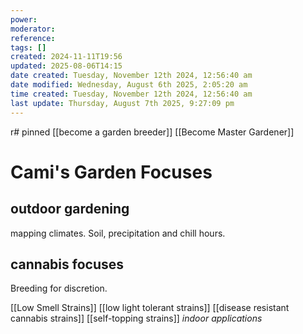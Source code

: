 ```yaml
---
power: 
moderator: 
reference: 
tags: []
created: 2024-11-11T19:56
updated: 2025-08-06T14:15
date created: Tuesday, November 12th 2024, 12:56:40 am
date modified: Wednesday, August 6th 2025, 2:05:20 am
time created: Tuesday, November 12th 2024, 12:56:40 am
last update: Thursday, August 7th 2025, 9:27:09 pm
---
```

r# pinned
[[become a garden breeder]]
[[Become Master Gardener]]

# Cami's Garden Focuses

## outdoor gardening
mapping climates.  Soil, precipitation and chill hours.

## cannabis focuses
Breeding for discretion.

[[Low Smell Strains]]
[[low light tolerant strains]]
[[disease resistant cannabis strains]]
[[self-topping strains]] *indoor applications*
